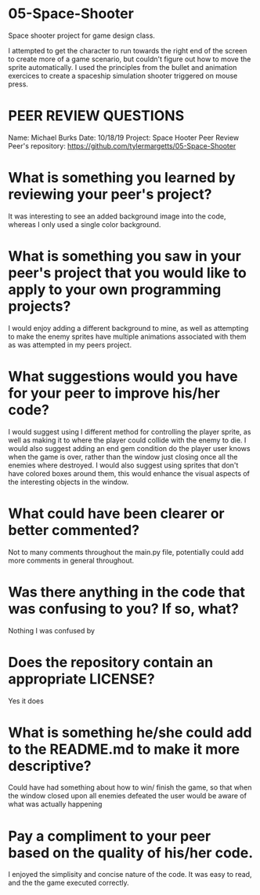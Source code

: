 # 05-Space-Shooter
Space shooter project for game design class.

I attempted to get the character to run towards the right end of the screen to create more of a game scenario, but couldn't figure out how to move the sprite automatically. I used the principles from the bullet and animation exercices to create a spaceship simulation shooter triggered on mouse press. 

# PEER REVIEW QUESTIONS

Name: Michael Burks
Date: 10/18/19
Project: Space Hooter Peer Review
Peer's repository: 
https://github.com/tylermargetts/05-Space-Shooter


# What is something you learned by reviewing your peer's project?

It was interesting to see an added background image into the code, whereas I only used a single color background.

# What is something you saw in your peer's project that you would like to apply to your own programming projects?

I would enjoy adding a different background to mine, as well as attempting to make the enemy sprites have multiple animations associated with them as was attempted in my peers project.

# What suggestions would you have for your peer to improve his/her code?

I would suggest using I different method for controlling the player sprite, as well as making it to where the player could collide with the enemy to die. I would also suggest adding an end gem condition do the player user knows when the game is over, rather than the window just closing once all the enemies where destroyed. I would also suggest using sprites that don't have colored boxes around them, this would enhance the visual aspects of the interesting objects in the window.

# What could have been clearer or better commented?

Not to many comments throughout the main.py file, potentially could add more comments in general throughout.

# Was there anything in the code that was confusing to you? If so, what?

Nothing I was confused by 

# Does the repository contain an appropriate LICENSE?

Yes it does 

# What is something he/she could add to the README.md to make it more descriptive?

Could have had something about how to win/ finish the game, so that when the window closed upon all enemies defeated the user would be aware of what was actually happening

# Pay a compliment to your peer based on the quality of his/her code.

I enjoyed the simplisity and concise nature of the code. It was easy to read, and the the game executed correctly.